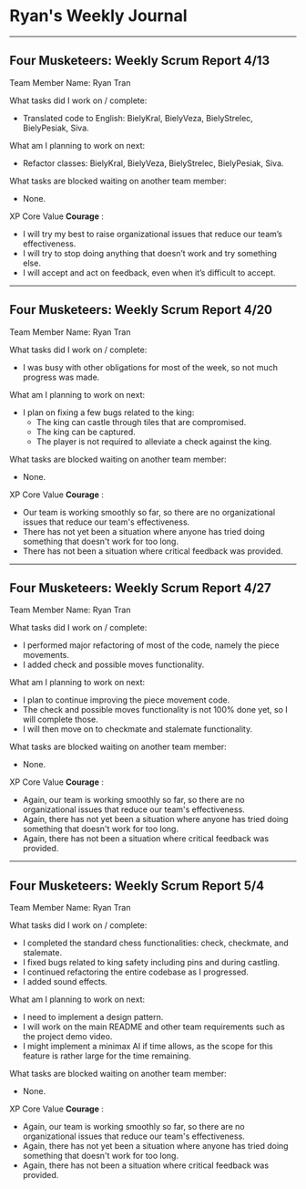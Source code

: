 # Ryan's Weekly Journal
---
## Four Musketeers: Weekly Scrum Report 4/13
Team Member Name: Ryan Tran

What tasks did I work on / complete:
- Translated code to English: BielyKral, BielyVeza, BielyStrelec, BielyPesiak, Siva.

What am I planning to work on next:
- Refactor classes: BielyKral, BielyVeza, BielyStrelec, BielyPesiak, Siva.

What tasks are blocked waiting on another team member:
- None.

XP Core Value **Courage** : 
-  I will try my best to raise organizational issues that reduce our team’s effectiveness.
-  I will try to stop doing anything that doesn’t work and try something else.
-  I will accept and act on feedback, even when it’s difficult to accept.

---
## Four Musketeers: Weekly Scrum Report 4/20
Team Member Name: Ryan Tran

What tasks did I work on / complete:
- I was busy with other obligations for most of the week, so not much progress was made.

What am I planning to work on next:
- I plan on fixing a few bugs related to the king:
  - The king can castle through tiles that are compromised.
  - The king can be captured.
  - The player is not required to alleviate a check against the king.

What tasks are blocked waiting on another team member:
- None.

XP Core Value **Courage** : 
-  Our team is working smoothly so far, so there are no organizational issues that reduce our team's effectiveness.
-  There has not yet been a situation where anyone has tried doing something that doesn't work for too long.
-  There has not been a situation where critical feedback was provided.

---
## Four Musketeers: Weekly Scrum Report 4/27
Team Member Name: Ryan Tran

What tasks did I work on / complete:
- I performed major refactoring of most of the code, namely the piece movements.
- I added check and possible moves functionality.

What am I planning to work on next:
- I plan to continue improving the piece movement code.
- The check and possible moves functionality is not 100% done yet, so I will complete those.
- I will then move on to checkmate and stalemate functionality.

What tasks are blocked waiting on another team member:
- None.

XP Core Value **Courage** : 
-  Again, our team is working smoothly so far, so there are no organizational issues that reduce our team's effectiveness.
-  Again, there has not yet been a situation where anyone has tried doing something that doesn't work for too long.
-  Again, there has not been a situation where critical feedback was provided.

---
## Four Musketeers: Weekly Scrum Report 5/4
Team Member Name: Ryan Tran

What tasks did I work on / complete:
- I completed the standard chess functionalities: check, checkmate, and stalemate.
- I fixed bugs related to king safety including pins and during castling.
- I continued refactoring the entire codebase as I progressed.
- I added sound effects.

What am I planning to work on next:
- I need to implement a design pattern.
- I will work on the main README and other team requirements such as the project demo video.
- I might implement a minimax AI if time allows, as the scope for this feature is rather large for the time remaining.

What tasks are blocked waiting on another team member:
- None.

XP Core Value **Courage** : 
-  Again, our team is working smoothly so far, so there are no organizational issues that reduce our team's effectiveness.
-  Again, there has not yet been a situation where anyone has tried doing something that doesn't work for too long.
-  Again, there has not been a situation where critical feedback was provided.